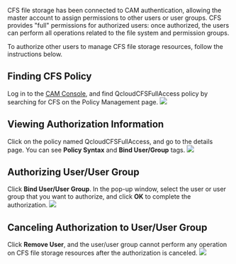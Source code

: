 CFS file storage has been connected to CAM authentication, allowing the master account to assign permissions to other users or user groups. CFS provides "full" permissions for authorized users: once authorized, the users can perform all operations related to the file system and permission groups.

To authorize other users to manage CFS file storage resources, follow the instructions below.

## Finding CFS Policy
Log in to the [CAM Console](https://console.cloud.tencent.com/cam), and find QcloudCFSFullAccess policy by searching for CFS on the Policy Management page.
![](https://main.qcloudimg.com/raw/3a6d3a7a506c96d89721c974051e963b.png)

## Viewing Authorization Information
Click on the policy named QcloudCFSFullAccess, and go to the details page. You can see **Policy Syntax** and **Bind User/Group** tags.
![](https://main.qcloudimg.com/raw/2610a3b00ba907d3afd77a1fc24c8c1b.png)

## Authorizing User/User Group
Click **Bind User/User Group**. In the pop-up window, select the user or user group that you want to authorize, and click **OK** to complete the authorization.
![](https://main.qcloudimg.com/raw/265ad68fe5dbd3a508f8f1c1ed4094ce.png)


## Canceling Authorization to User/User Group
Click **Remove User**, and the user/user group cannot perform any operation on CFS file storage resources after the authorization is canceled.
![](https://main.qcloudimg.com/raw/b01115e9d6921cc16a5bcaab2f615874.png)

